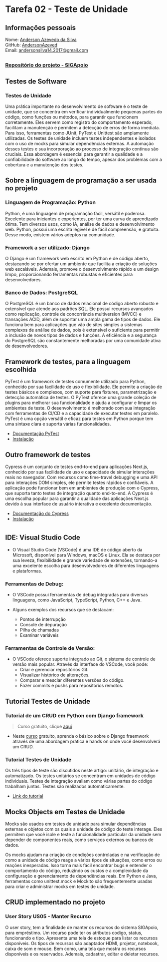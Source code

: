 # Tarefa 02 - Teste de Unidade

###

## Informações pessoais
Nome: [Anderson Azevedo da Silva](https://github.com/AndersonAzeved) <br>
GitHub: [AndersonAzeved](https://github.com/AndersonAzeved)<br>
Email: andersonsilva14.2017@gmail.com

##
### [Repositório do projeto - SIGApoio](https://github.com/tgo-mas/SIGApoio)<br>
##
## Testes de Software

### Testes de Unidade
Uma prática importante no desenvolvimento de software é o teste de unidade, que se concentra em verificar individualmente pequenas partes do código, como funções ou métodos, para garantir que funcionem corretamente. Eles servem como registro do comportamento esperado, facilitam a manutenção e permitem a detecção de erros de forma imediata. Para isso, ferramentas como JUnit, PyTest e Unittest são amplamente utilizadas. Os testes de unidade incluem testes independentes e isolados com o uso de mocks para simular dependências externas. A automação desses testes e sua incorporação ao processo de integração contínua são cruciais. Essa abordagem é essencial para garantir a qualidade e a confiabilidade do software ao longo do tempo, apesar dos problemas com a cobertura e a manutenção dos testes.

## Sobre a linguagem de programação a ser usada no projeto

### Linguagem de Programação: Python
Python, é uma linguagem de programação fácil, versátil e poderosa. Excelente para iniciantes e experientes, por ter uma curva de aprendizado ótima. Tem diversos usos, como IA, análise de dados e desenvolvimento web. Python, possui uma escrita légivel e de fácil compreensão, e gratuita. Desse modo, existem vários adeptos na comunidade. 

### Framework a ser utilizado: Django 
O Django é um framework web escrito em Python e de código aberto, destacando se por ofertar um ambiente que facilita a criação de soluções web escaláveis. Ademais, promove o desenvolvimento rápido e um design limpo, proporcionando ferramentas robustas e eficientes para desenvolvedores.

### Banco de Dados: PostgreSQL
O PostgreSQL é um banco de dados relacional de código aberto robusto e extensível que atende aos padrões SQL. Ele possui recursos avançados como replicação, controle de concorrência multiversion (MVCC) e transações ACID, além de suportar uma ampla gama de tipos de dados. Ele funciona bem para aplicações que vão de sites simples a sistemas complexos de análise de dados, pois é extensível o suficiente para permitir a inclusão de novos tipos de dados e funções. A eficiência e a segurança do PostgreSQL são constantemente melhoradas por uma comunidade ativa de desenvolvedores.

## Framework de testes, para a linguagem escolhida
PyTest é um framework de testes comumente utilizado para Python, conhecido por sua facilidade de uso e flexibilidade. Ele permite a criação de testes básicos e complexos, com suporte para fixtures, parametrização e detecção automática de testes. O PyTest oferece uma grande coleção de plugins para melhorar sua funcionalidade e ajuda a configurar e limpar os ambientes de teste. O desenvolvimento é melhorado com sua integração com ferramentas de CI/CD e a capacidade de executar testes em paralelo. PyTest é uma opção versátil e eficaz para testes em Python porque tem uma sintaxe clara e suporta várias funcionalidades.
* [Documentação PyTest](https://docs.pytest.org/en/stable/contents.html)
* [Instalação](https://docs.pytest.org/en/stable/getting-started.html)

## Outro framework de testes
Cypress é um conjunto de testes end-to-end para aplicações Next.js, conhecido por sua facilidade de uso e capacidade de simular interações reais no navegador. Com recursos como time-travel debugging e uma API para interações DOM simples, ele permite testes rápidos e confiáveis. A aplicação pode funcionar bem em ambientes de produção com o Cypress, que suporta tanto testes de integração quanto end-to-end. A Cypress é uma escolha popular para garantir a qualidade das aplicações Next.js devido à sua interface de usuário interativa e excelente documentação.
* [Documentação do Cypress](https://docs.cypress.io/guides/overview/why-cypress)
* [Instalação](https://docs.cypress.io/guides/getting-started/installing-cypress)

#

## IDE: Visual Studio Code
* O Visual Studio Code (VSCode) é uma IDE de código aberto da Microsoft, disponível para Windows, macOS e Linux. Ela se destaca por sua leveza, flexibilidade e grande variedade de extensões, tornando-a uma excelente escolha para desenvolvedores de diferentes linguagens e plataformas.

### Ferramentas de Debug: 
* O VSCode possui ferramentas de debug integradas para diversas linguagens, como JavaScript, TypeScript, Python, C++ e Java. 

* Alguns exemplos dos recursos que se destacam: 
    * Pontos de interrupção 
    * Console de depuração 
    * Pilha de chamadas 
    * Examinar variáveis


### Ferramentas de Controle de Versão:
* O VSCode oferece suporte integrado ao Git, o sistema de controle de versão mais popular. Através da interface do VSCode, você pode:
    * Criar e gerenciar repositórios Git.
    * Visualizar histórico de alterações.
    * Comparar e mesclar diferentes versões do código.
    * Fazer commits e pushs para repositórios remotos.

## Tutorial Testes de Unidade

### Tutorial de um CRUD em Python com Django framework 
> Curso gratuito, clique [aqui](https://www.udemy.com/course/introducao-ao-django-4-crud-completo-com-banco-de-dados/)
* Neste [curso](https://www.udemy.com/course/introducao-ao-django-4-crud-completo-com-banco-de-dados/) gratuito, aprenda o básico sobre o Django fraemwork através de uma abordagem prática e hands on onde você desenvolverá um CRUD.

### Tutorial Testes de Unidade
Os três tipos de teste são discutidos neste artigo: unitário, de integração e automatizado. Os testes unitários se concentram em unidades de código individuais. Testes de integração avaliam como várias partes do código trabalham juntas. Testes são realizados automaticamente.
* [Link do tutorial](https://medium.com/@habbema/teste-de-software-com-python-ec521876340f)


## Mocks Objects em Testes de Unidade
Mocks são usados em testes de unidade para simular dependências externas e objetos com os quais a unidade de código do teste interage. Eles permitem que você isole e teste a funcionalidade particular da unidade sem depender de componentes reais, como serviços externos ou bancos de dados.

Os mocks ajudam na criação de condições controladas e na verificação de como a unidade de código reage a vários tipos de situações, como erros ou reações inesperadas. Isso torna mais fácil encontrar bugs e entender o comportamento do código, reduzindo os custos e a complexidade da configuração e gerenciamento de dependências reais. Em Python e Java, ferramentas como unittest.mock e Mockito são frequentemente usadas para criar e administrar mocks em testes de unidade.


## CRUD implementado no projeto
### User Story US05 - Manter Recurso
O user story, tem a finalidade de manter os recursos do sistema SIGApoio, para empréstimo. Um recurso pode ter os atributos codigo, status, funcionando e tipo. Apresenta uma tela de estoque para listar os recursos disponíveis. Os tipos de recursos são adaptador HDMI, projetor, notebook, caixa de som e mouse. Bem como, uma tela que mostra os recursos disponíveis e os reservados. Ademais, cadastrar, editar e deletar recursos.
